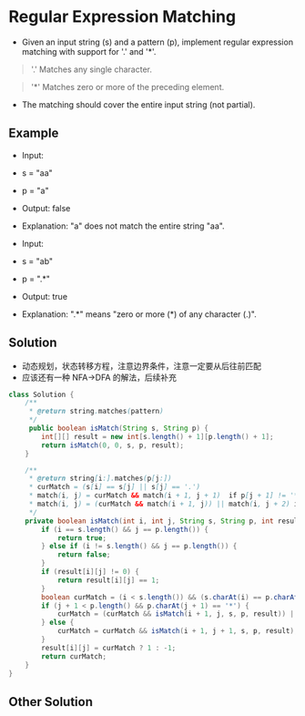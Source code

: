 # Regular Expression Matching

- Given an input string (s) and a pattern (p), implement regular expression matching with support for '.' and '*'.
> '.' Matches any single character.

> '*' Matches zero or more of the preceding element.
- The matching should cover the entire input string (not partial).

## Example

- Input:
- s = "aa"
- p = "a"
- Output: false
- Explanation: "a" does not match the entire string "aa".

- Input:
- s = "ab"
- p = ".*"
- Output: true
- Explanation: ".\*" means "zero or more (\*) of any character (.)".

## Solution

- 动态规划，状态转移方程，注意边界条件，注意一定要从后往前匹配
- 应该还有一种 NFA->DFA 的解法，后续补充

```java
class Solution {
    /**
     * @return string.matches(pattern)
     */
     public boolean isMatch(String s, String p) {
        int[][] result = new int[s.length() + 1][p.length() + 1];
        return isMatch(0, 0, s, p, result);
    }

    /**
     * @return string[i:].matches(p[j:])
     * curMatch = (s[i] == s[j] || s[j] == '.')
     * match(i, j) = curMatch && match(i + 1, j + 1)  if p[j + 1] != '*'
     * match(i, j) = (curMatch && match(i + 1, j)) || match(i, j + 2) if p[j + 1] == "*"
     */
    private boolean isMatch(int i, int j, String s, String p, int result[][]) {
        if (i == s.length() && j == p.length()) {
            return true;
        } else if (i != s.length() && j == p.length()) {
            return false;
        }
        if (result[i][j] != 0) {
            return result[i][j] == 1;
        }
        boolean curMatch = (i < s.length()) && (s.charAt(i) == p.charAt(j) || p.charAt(j) == '.');
        if (j + 1 < p.length() && p.charAt(j + 1) == '*') {
            curMatch = (curMatch && isMatch(i + 1, j, s, p, result)) || isMatch(i, j + 2, s, p, result);
        } else {
            curMatch = curMatch && isMatch(i + 1, j + 1, s, p, result);
        }
        result[i][j] = curMatch ? 1 : -1;
        return curMatch;
    }
}
```

## Other Solution

